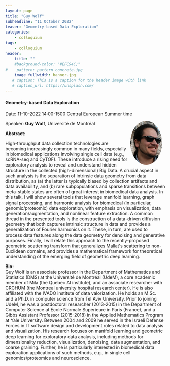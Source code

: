 ```yaml
---
layout: page
title: "Guy Wolf"
subheadline: "11 October 2022"
teaser: "Geometry-based Data Exploration"
categories:
    - colloquium
tags:
    - colloquium
header:
    title: ""
    #background-color: "#EFC94C;"
#    pattern: pattern_concrete.jpg
    image_fullwidth: banner.jpg
   # caption: This is a caption for the header image with link
   # caption_url: https://unsplash.com/
---
```



#### Geometry-based Data Exploration
Date: 11-10-2022 14:00-1500 Central European Summer time

 <img src="../../members/GuyWolf.jpeg"
     alt="GuyWolf.jpeg"
     width="100"
     style="float: right; margin-right: 10px; border-radius:50%;" />

Speaker: **Guy Wolf**, Université de Montréal

**Abstract:** <br/>

High-throughput data collection technologies are becoming increasingly common in many fields, especially in biomedical applications involving single cell data (e.g., scRNA-seq and CyTOF). These introduce a rising need for exploratory analysis to reveal and understand hidden structure in the collected (high-dimensional) Big Data. A crucial aspect in such analysis is the separation of intrinsic data geometry from data distribution, as (a) the latter is typically biased by collection artifacts and data availability, and (b) rare subpopulations and sparse transitions between meta-stable states are often of great interest in biomedical data analysis. In this talk, I will show several tools that leverage manifold learning, graph signal processing, and harmonic analysis for biomedical (in particular, genomic/proteomic) data exploration, with emphasis on visualization, data generation/augmentation, and nonlinear feature extraction. A common thread in the presented tools is the construction of a data-driven diffusion geometry that both captures intrinsic structure in data and provides a generalization of Fourier harmonics on it. These, in turn, are used to process data features along the data geometry for denoising and generative purposes. Finally, I will relate this approach to the recently-proposed geometric scattering transform that generalizes Mallat's scattering to non-Euclidean domains, and provides a mathematical framework for theoretical understanding of the emerging field of geometric deep learning.

**Bio:**<br/>
Guy Wolf is an associate professor in the Department of Mathematics and Statistics (DMS) at the Université de Montréal (UdeM), a core academic member of Mila (the Quebec AI institute), and an associate researcher with CRCHUM (the Montreal university hospital research center). He is also affiliated with the IVADO institute of data valorization. He holds an M.Sc. and a Ph.D. in computer science from Tel Aviv University. Prior to joining UdeM, he was a postdoctoral researcher (2013-2015) in the Department of Computer Science at École Normale Supérieure in Paris (France), and a Gibbs Assistant Professor (2015-2018) in the Applied Mathematics Program at Yale University. Between 2004 and 2009 he served in the Israeli Defense Forces in IT software design and development roles related to data analysis and visualization. His research focuses on manifold learning and geometric deep learning for exploratory data analysis, including methods for dimensionality reduction, visualization, denoising, data augmentation, and coarse graining. Further, he is particularly interested in biomedical data exploration applications of such methods, e.g., in single cell genomics/proteomics and neuroscience.


[1]: https://bereau.group/
[2]: /blog/
[9]: /contact/
[3]:https://github.com/undark-lab/swyft
[4]:https://arxiv.org/abs/2011.13951
[5]:http://www.mathben.com/
[6]:https://pubs.acs.org/doi/10.1021/acs.jctc.0c00981
[7]:https://github.com/Ensing-Laboratory/FABULOUS
[8]:www.evozyne.com
